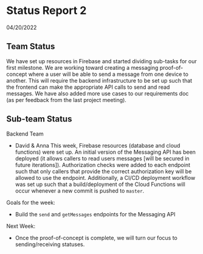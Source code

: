 # Status Report 2
04/20/2022

## Team Status
We have set up resources in Firebase and started dividing sub-tasks for our first milestone. We are working toward creating a messaging proof-of-concept where a user will be able to send a message from one device to another. This will require the backend infrastructure to be set up such that the frontend can make the appropriate API calls to send and read messages.
We have also added more use cases to our requirements doc (as per feedback from the last project meeting).

## Sub-team Status
Backend Team
- David & Anna
This week, Firebase resources (database and cloud functions) were set up. An initial version of the Messaging API has been deployed (it allows callers to read users messages [will be secured in future iterations]). Authorization checks were added to each endpoint such that only callers that provide the correct authorization key will be allowed to use the endpoint. Additionally, a CI/CD deployment workflow was set up such that a build/deployment of the Cloud Functions will occur whenever a new commit is pushed to `master`.

Goals for the week:
- Build the `send` and `getMessages` endpoints for the Messaging API

Next Week:
- Once the proof-of-concept is complete, we will turn our focus to sending/receiving statuses. 
